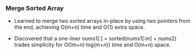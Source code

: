 ### Merge Sorted Array

- Learned to merge two sorted arrays in-place by using two pointers from the end, achieving O(m+n) time and O(1) extra space.

- Discovered that a one-liner nums1[:] = sorted(nums1[:m] + nums2) trades simplicity for O((m+n)·log(m+n)) time and O(m+n) space.
